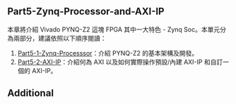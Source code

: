 ## Part5-Zynq-Processor-and-AXI-IP

本章將介紹 Vivado PYNQ-Z2 這塊 FPGA 其中一大特色 - Zynq Soc。本單元分為兩部分，建議依照以下順序閱讀：

1. [Part5-1-Zynq-Processsor](./Part5-1-Zynq-Processsor/)：介紹 PYNQ-Z2 的基本架構及開發。  
2. [Part5-2-AXI-IP](./Part5-2-AXI-IP/)：介紹何為 AXI 以及如何實際操作預設/內建 AXI-IP 和自訂一個的 AXI-IP。

## Additional  

